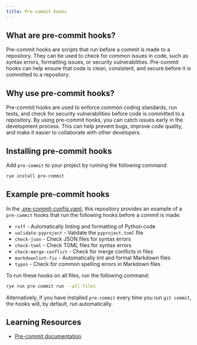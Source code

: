 ```yaml
---
title: Pre-commit hooks
---
```


## What are pre-commit hooks?

Pre-commit hooks are scripts that run before a commit is made to a repository. They can
be used to check for common issues in code, such as syntax errors, formatting issues, or
security vulnerabilities. Pre-commit hooks can help ensure that code is clean,
consistent, and secure before it is committed to a repository.

## Why use pre-commit hooks?

Pre-commit hooks are used to enforce common coding standards, run tests, and check for
security vulnerabilities before code is committed to a repository. By using pre-commit
hooks, you can catch issues early in the development process. This can help prevent
bugs, improve code quality, and make it easier to collaborate with other developers.

## Installing pre-commit hooks

Add `pre-commit` to your project by running the following command:

```bash
rye install pre-commit
```

## Example pre-commit hooks

In the [.pre-commit-config.yaml](../../.pre-commit-config.yaml), this repository
provides an example of a `pre-commit` hooks that run the following hooks before a commit
is made:

- `ruff` - Automatically linting and formatting of Python code
- `validate-pyproject` - Validate the `pyproject.toml` file
- `check-json` - Check JSON files for syntax errors
- `check-toml` - Check TOML files for syntax errors
- `check-merge-conflict` - Check for merge conflicts in files
- `markdownlint-fix` - Automatically lint and format Markdown files
- `typos` - Check for common spelling errors in Markdown files

To run these hooks on all files, run the following command:

```bash
rye run pre-commit run --all-files
```

Alternatively, if you have installed `pre-commit` every time you run `git commit`, the
hooks will, by default, run automatically.

## Learning Resources

- [Pre-commit documentation](https://pre-commit.com/index.html)
